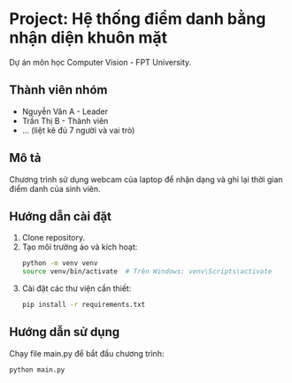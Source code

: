 # Project: Hệ thống điểm danh bằng nhận diện khuôn mặt

Dự án môn học Computer Vision - FPT University.

## Thành viên nhóm
- Nguyễn Văn A - Leader
- Trần Thị B - Thành viên
- ... (liệt kê đủ 7 người và vai trò)

## Mô tả
Chương trình sử dụng webcam của laptop để nhận dạng và ghi lại thời gian điểm danh của sinh viên.

## Hướng dẫn cài đặt
1. Clone repository.
2. Tạo môi trường ảo và kích hoạt:
   ```bash
   python -m venv venv
   source venv/bin/activate  # Trên Windows: venv\Scripts\activate
   ```
3. Cài đặt các thư viện cần thiết:
   ```bash
   pip install -r requirements.txt
   ```

## Hướng dẫn sử dụng
Chạy file main.py để bắt đầu chương trình:
```bash
python main.py
```